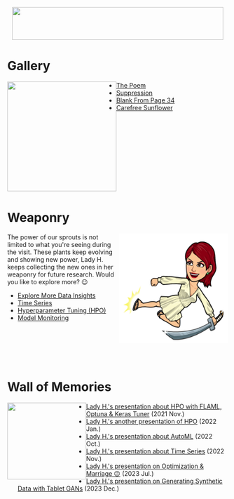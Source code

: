 <p align="center">
<img src="https://github.com/lady-h-world/My_Garden/blob/main/images/Garden_Museum_images/title.png" width="482" height="75" />
</p>

# Gallery
<p>
<img align="left" src="https://github.com/lady-h-world/My_Garden/blob/main/images/lady_heart_manga/gallery_logo.png" width="249" height="250" />
</p>

* [The Poem][13]
* [Suppression][12]
* [Blank From Page 34][14]
* [Carefree Sunflower][4]

<p>&nbsp;</p><p>&nbsp;</p><p>&nbsp;</p><p>&nbsp;</p><p>&nbsp;</p><p>&nbsp;</p>

# Weaponry

<p>
<img align="right" src="https://github.com/lady-h-world/My_Garden/blob/main/images/lady_heart_manga/sword.png" width="249" height="250" />
</p>

The power of our sprouts is not limited to what you're seeing during the visit. These plants keep evolving and showing new power, Lady H. keeps collecting  the new ones in her weaponry for future research. Would you like to explore more? 😉

* [Explore More Data Insights][10]
* [Time Series][7]
* [Hyperparameter Tuning (HPO)][8]
* [Model Monitoring][9]


<p>&nbsp;</p><p>&nbsp;</p><p>&nbsp;</p>

# Wall of Memories

<p>
<img align="left" src="https://github.com/lady-h-world/My_Garden/blob/main/images/Garden_Museum_images/wall_of_memory.png" width="180" height="175" />
</p>


* [Lady H.'s presentation about HPO with FLAML, Optuna & Keras Tuner][1] (2021 Nov.)
* [Lady H.'s another presentation of HPO][2] (2022 Jan.)
* [Lady H.'s presentation about AutoML][5] (2022 Oct.)
* [Lady H.'s presentation about Time Series][6] (2022 Nov.)
* [Lady H.'s presentation on Optimization & Marriage 😉][11] (2023 Jul.)
* [Lady H.'s presentation on Generating Synthetic Data with Tablet GANs][15] (2023 Dec.)


[1]:https://docs.google.com/presentation/d/16QCJ2eOONwY1fxFDHwFenr4truFf1pd3KOMh4V6BVgM/edit?usp=sharing
[2]:https://docs.google.com/presentation/d/120kZHkOeNkXATT9mM6804ZZU4ndu8wA9taZJUi7kKVM/edit?usp=sharing
[3]:https://github.com/lady-h-world/My_Garden/blob/main/reading_pages/Graden_Museum/gallery.md
[4]:https://github.com/lady-h-world/My_Garden/blob/main/reading_pages/Graden_Museum/carefree_sunflower.md
[5]:https://docs.google.com/presentation/d/1ngPFtnlMaHY95xmlSgL277IaxvZ_IrPuC9ViqBdXnl8/edit?usp=sharing
[6]:https://docs.google.com/presentation/d/1QwcKAKeHVTInO9mhZeLtvy2bj9INJKP6kkK8XDoLzZ4/edit?usp=sharing
[7]:https://github.com/lady-h-world/My_Garden/blob/main/reading_pages/Graden_Museum/weaponry.md#time-series
[8]:https://github.com/lady-h-world/My_Garden/blob/main/reading_pages/Graden_Museum/weaponry.md#hyperparameter-tuning-hpo
[9]:https://github.com/lady-h-world/My_Garden/blob/main/reading_pages/Graden_Museum/weaponry.md#model-monitoring
[10]:https://github.com/lady-h-world/My_Garden/blob/main/reading_pages/Graden_Museum/weaponry.md#explore-more-data-insights
[11]:https://docs.google.com/presentation/d/1TIS7Lssy3nR-btYzSdKKuVhv9KgGIOy94S16obAbJQI/edit?usp=sharing
[12]:https://github.com/lady-h-world/My_Garden/blob/main/reading_pages/Graden_Museum/suppression.md
[13]:https://github.com/lady-h-world/My_Garden/blob/main/reading_pages/Graden_Museum/the_poem.md
[14]:https://github.com/lady-h-world/My_Garden/blob/main/reading_pages/Graden_Museum/empty_diary_34.md
[15]:https://docs.google.com/presentation/d/1c8DyIW3z53EMpZBNPc7cuGkk97HICOgmDp6P5_RVRJw/edit?usp=sharing
